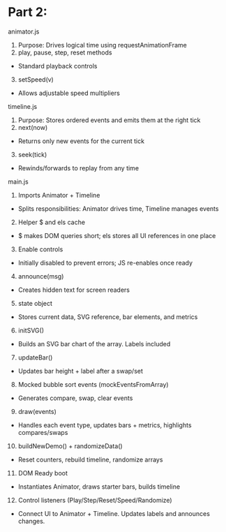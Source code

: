 # Part 2:

animator.js
1. Purpose: Drives logical time using requestAnimationFrame
2. play, pause, step, reset methods
 - Standard playback controls
3. setSpeed(v)
 - Allows adjustable speed multipliers

timeline.js
1. Purpose: Stores ordered events and emits them at the right tick
2. next(now)
 - Returns only new events for the current tick
3. seek(tick)
 - Rewinds/forwards to replay from any time

main.js
1. Imports Animator + Timeline
 - Splits responsibilities: Animator drives time, Timeline manages events
2. Helper $ and els cache
 - $ makes DOM queries short; els stores all UI references in one place
3. Enable controls
 - Initially disabled to prevent errors; JS re-enables once ready
4. announce(msg)
 - Creates hidden text for screen readers
5. state object
 - Stores current data, SVG reference, bar elements, and metrics
6. initSVG()
 - Builds an SVG bar chart of the array. Labels included
7. updateBar()
 - Updates bar height + label after a swap/set
8. Mocked bubble sort events (mockEventsFromArray)
 - Generates compare, swap, clear events
9. draw(events)
 - Handles each event type, updates bars + metrics, highlights compares/swaps
10. buildNewDemo() + randomizeData()
 - Reset counters, rebuild timeline, randomize arrays
11. DOM Ready boot
 - Instantiates Animator, draws starter bars, builds timeline
12. Control listeners (Play/Step/Reset/Speed/Randomize)
 - Connect UI to Animator + Timeline. Updates labels and announces changes.